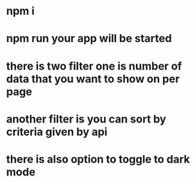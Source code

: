 # npm i 
# npm run your app will be started
# there is two filter one is number of data that  you want to show on per page 
# another filter is you can sort by criteria given by api 
# there is also option to toggle to dark mode 

